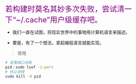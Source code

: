 <font color=purple size=5>若构建时莫名其妙多次失败，尝试清一下“~/.cache”用户级缓存吧。</font>

- 我们一直在试图，将现实世界中的事物用计算机语言来描述。

- 要是，有了一个想法，拿起编程语言就能实现。

> 常用

```sh
# 查看端口进程
pid：sudo lsof -i:port
# 终止进程
sudo kill -9 pid
```

